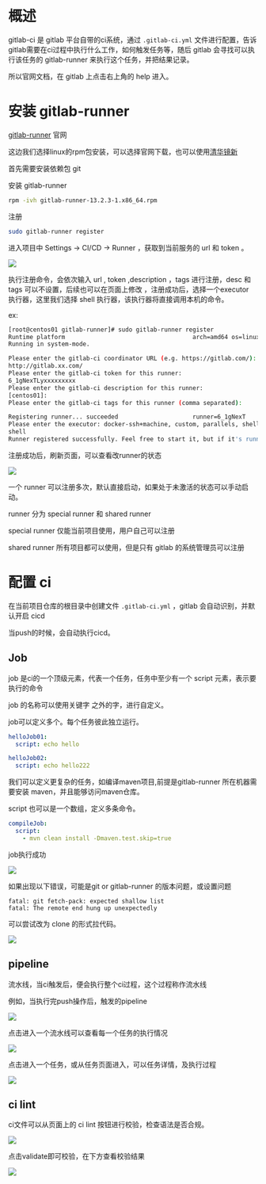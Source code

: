 # 概述

gitlab-ci 是 gitlab 平台自带的ci系统，通过  `.gitlab-ci.yml` 文件进行配置，告诉gitlab需要在ci过程中执行什么工作，如何触发任务等，随后 gitlab 会寻找可以执行该任务的 gitlab-runner 来执行这个任务，并把结果记录。

所以官网文档，在 gitlab 上点击右上角的 help 进入。

# 安装 gitlab-runner

[gitlab-runner]( https://docs.gitlab.com/runner/) 官网

这边我们选择linux的rpm包安装，可以选择官网下载，也可以使用[清华镜新](https://mirrors.tuna.tsinghua.edu.cn/gitlab-runner/yum/el7-x86_64/) 

首先需要安装依赖包 git 

安装 gitlab-runner

```bash
rpm -ivh gitlab-runner-13.2.3-1.x86_64.rpm
```

注册 

```bash
sudo gitlab-runner register
```

进入项目中 Settings -> CI/CD -> Runner ，获取到当前服务的 url 和 token 。

![](img/g01.png)

执行注册命令，会依次输入 url , token ,description ，tags  进行注册，desc 和 tags 可以不设置，后续也可以在页面上修改 ，注册成功后，选择一个executor 执行器，这里我们选择 shell 执行器，该执行器将直接调用本机的命令。

ex:

```bash
[root@centos01 gitlab-runner]# sudo gitlab-runner register
Runtime platform                                    arch=amd64 os=linux pid=8239 revision=e639e0f3 version=13.2.3
Running in system-mode.

Please enter the gitlab-ci coordinator URL (e.g. https://gitlab.com/):
http://gitlab.xx.com/
Please enter the gitlab-ci token for this runner:
6_1gNexTLyxxxxxxxxx
Please enter the gitlab-ci description for this runner:
[centos01]:
Please enter the gitlab-ci tags for this runner (comma separated):

Registering runner... succeeded                     runner=6_1gNexT
Please enter the executor: docker-ssh+machine, custom, parallels, shell, ssh, docker+machine, docker, docker-ssh, virtualbox, kubernetes:
shell
Runner registered successfully. Feel free to start it, but if it's running already the config should be automatically reloaded!
```

注册成功后，刷新页面，可以查看改runner的状态

![](img/g02.png)

一个 runner 可以注册多次，默认直接启动，如果处于未激活的状态可以手动启动。

runner 分为 special runner 和 shared runner 

special runner 仅能当前项目使用，用户自己可以注册

shared runner 所有项目都可以使用，但是只有 gitlab 的系统管理员可以注册

# 配置 ci

在当前项目仓库的根目录中创建文件  `.gitlab-ci.yml` ，gitlab 会自动识别，并默认开启 cicd

当push的时候，会自动执行cicd。

## Job

job 是ci的一个顶级元素，代表一个任务，任务中至少有一个 script 元素，表示要执行的命令

job 的名称可以使用关键字 之外的字，进行自定义。

job可以定义多个。每个任务彼此独立运行。

```yaml
helloJob01:
  script: echo hello

helloJob02:
  script: echo hello222
```

我们可以定义更复杂的任务，如编译maven项目,前提是gitlab-runner 所在机器需要安装 maven，并且能够访问maven仓库。

script 也可以是一个数组，定义多条命令。

```yaml
compileJob:
  script:
    - mvn clean install -Dmaven.test.skip=true
```

job执行成功

![](img/g06.png)

如果出现以下错误，可能是git or gitlab-runner 的版本问题，或设置问题

```
fatal: git fetch-pack: expected shallow list
fatal: The remote end hung up unexpectedly
```

可以尝试改为 clone 的形式拉代码。

![](img/g07.png)

## pipeline 

流水线，当ci触发后，便会执行整个ci过程，这个过程称作流水线

例如，当执行完push操作后，触发的pipeline

![](img/g03.png)

点击进入一个流水线可以查看每一个任务的执行情况

![](img/g04.png)

点击进入一个任务，或从任务页面进入，可以任务详情，及执行过程

![](img/g05.png)

## ci lint

ci文件可以从页面上的 ci lint 按钮进行校验，检查语法是否合规。

![](img/g08.png)

点击validate即可校验，在下方查看校验结果

![](img/g09.png)